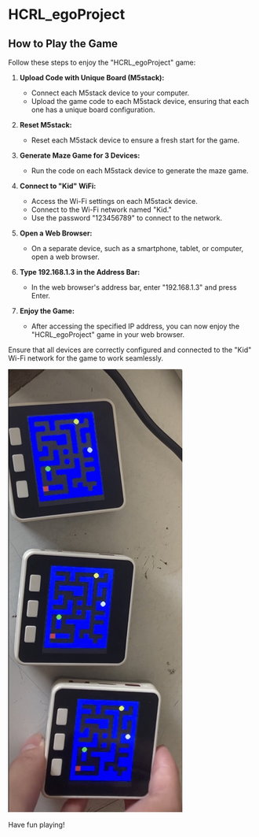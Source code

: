 # HCRL_egoProject

## How to Play the Game

Follow these steps to enjoy the "HCRL_egoProject" game:

1. **Upload Code with Unique Board (M5stack):**
   - Connect each M5stack device to your computer.
   - Upload the game code to each M5stack device, ensuring that each one has a unique board configuration.

2. **Reset M5stack:**
   - Reset each M5stack device to ensure a fresh start for the game.

3. **Generate Maze Game for 3 Devices:**
   - Run the code on each M5stack device to generate the maze game.

4. **Connect to "Kid" WiFi:**
   - Access the Wi-Fi settings on each M5stack device.
   - Connect to the Wi-Fi network named "Kid."
   - Use the password "123456789" to connect to the network.

5. **Open a Web Browser:**
   - On a separate device, such as a smartphone, tablet, or computer, open a web browser.

6. **Type 192.168.1.3 in the Address Bar:**
   - In the web browser's address bar, enter "192.168.1.3" and press Enter.

7. **Enjoy the Game:**
   - After accessing the specified IP address, you can now enjoy the "HCRL_egoProject" game in your web browser.

Ensure that all devices are correctly configured and connected to the "Kid" Wi-Fi network for the game to work seamlessly.

![Alt Text](https://github.com/pithakpong/HCRL_egoProject/blob/main/IMG_3480.jpg)





Have fun playing!
